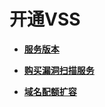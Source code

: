 # 开通VSS<a name="vss_01_0124"></a>

-   **[服务版本](服务版本.md)**  

-   **[购买漏洞扫描服务](购买漏洞扫描服务.md)**  

-   **[域名配额扩容](域名配额扩容.md)**  


